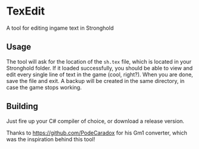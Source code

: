 # TexEdit
A tool for editing ingame text in Stronghold

## Usage
The tool will ask for the location of the `sh.tex` file, which is located in your Stronghold
folder. If it loaded successfully, you should be able to view and edit every single line
of text in the game (cool, right?). When you are done, save the file and exit. A backup will
be created in the same directory, in case the game stops working.

## Building
Just fire up your C# compiler of choice, or download a release version.

Thanks to https://github.com/PodeCaradox for his Gm1 converter, which was
the inspiration behind this tool!
